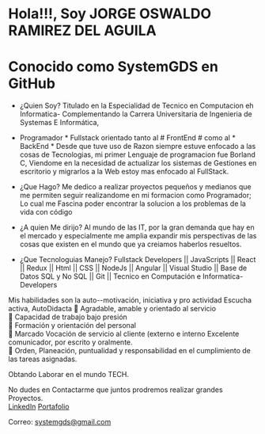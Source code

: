 # Hola!!!, Soy JORGE OSWALDO RAMIREZ DEL AGUILA
# Conocido como SystemGDS en GitHub

* ¿Quien Soy?
Titulado en la Especialidad de Tecnico en Computacion eh Informatica-
Complementando la Carrera Universitaria de Ingenieria de Systemas E Informática,
* Programador * Fullstack orientado tanto al # FrontEnd # como al * BackEnd *
Desde que tuve uso de Razon siempre estuve enfocado a las cosas de Tecnologias,
mi primer Lenguaje de programacion fue Borland C, Viendome en la necesidad de actualizar
los sistemas de Gestiones en escritorio y migrarlos a la Web estoy mas enfocado al FullStack.

* ¿Que Hago?
Me dedico a realizar proyectos pequeños y medianos que me  permiten seguir realizandome
en mi formacion como Programador; Lo cual me Fascina poder encontrar la solucion a los problemas
de la vida con código

* ¿A quien Me dirijo?
Al mundo de las IT, por la gran demanda que hay en el mercado y especialmente me amplia expandir
mis perspectivas de las cosas que existen en el mundo que ya creiamos haberlos resueltos.

* ¿Que Tecnologuias Manejo?
Fullstack Developers || JavaScripts || React || Redux || Html || CSS || NodeJs || Angular
|| Visual Studio || Base de Datos SQL y No SQL || Git ||
Tecnico en Computación e Informatica-Developers <br>

 Mis habilidades son la auto--motivación, iniciativa y pro actividad
Escucha activa, AutoDidacta
 Agradable, amable y orientado al servicio <br>
 Capacidad de trabajo bajo presión <br>
 Formación y orientación del personal <br>
 Marcado Vocación de servicio al cliente (externo e interno Excelente
comunicador, por escrito y oralmente. <br>
 Orden, Planeación, puntualidad y responsabilidad en el
cumplimiento de las tareas asignadas.

Obtando Laborar en el mundo TECH.

No dudes en Contactarme que juntos prodremos realizar grandes Proyectos. <br>
[LinkedIn](https://www.linkedin.com/in/jorge-ramirez-del-aguila/)
[Portafolio](https://portafolio-jorda.netlify.app/)

Correo: systemgds@gmail.com

